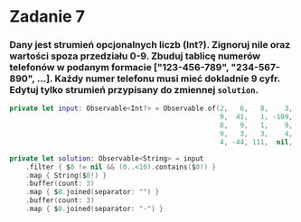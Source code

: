 # Zadanie 7

### Dany jest strumień opcjonalnych liczb (Int?). Zignoruj nile oraz wartości spoza przedziału 0-9. Zbuduj tablicę numerów telefonów w podanym formacie ["123-456-789", "234-567-890", ...]. Każdy numer telefonu musi mieć dokladnie 9 cyfr. Edytuj tylko strumień przypisany do zmiennej `solution`.

```swift
private let input: Observable<Int?> = Observable.of(2,   6,   8,    3, nil, 24, -1, 8, 4,  8,
                                                    9,  41,   1, -109,   0,  9, 16, 4, 6, -2,
                                                    8,   9,   1,    9,   1,  2,  7, 5, 3,  1,
                                                    9,   3,   3,    4, nil,  8, -1, 9, 2,  9,
                                                    4, -44, 111,  nil,   1,  6)

private let solution: Observable<String> = input
    .filter { $0 != nil && (0..<10).contains($0!) }
    .map { String($0!) }
    .buffer(count: 3)
    .map { $0.joined(separator: "") }
    .buffer(count: 3)
    .map { $0.joined(separator: "-") }
```
